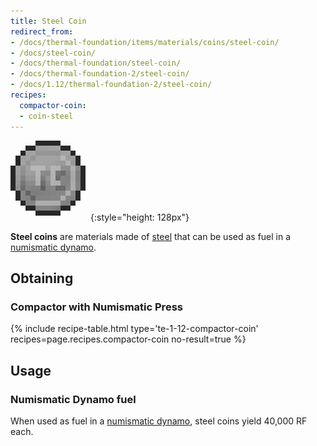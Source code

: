 ```yaml
---
title: Steel Coin
redirect_from:
- /docs/thermal-foundation/items/materials/coins/steel-coin/
- /docs/steel-coin/
- /docs/thermal-foundation/steel-coin/
- /docs/thermal-foundation-2/steel-coin/
- /docs/1.12/thermal-foundation-2/steel-coin/
recipes:
  compactor-coin:
  - coin-steel
---
```


![Steel coin](/assets/images/thermal-foundation-2/coin-steel.png){:style="height: 128px"}


**Steel coins** are materials made of [steel](/docs/1.12/thermal-foundation/steel-ingot/) that can be
used as fuel in a [numismatic dynamo](/docs/1.12/thermal-expansion/numismatic-dynamo/).


Obtaining
---------

### Compactor with Numismatic Press
{% include recipe-table.html type='te-1-12-compactor-coin' recipes=page.recipes.compactor-coin no-result=true %}


Usage
-----

### Numismatic Dynamo fuel
When used as fuel in a [numismatic dynamo](/docs/1.12/thermal-expansion/numismatic-dynamo/), steel
coins yield 40,000 RF each.

